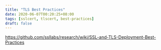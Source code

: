 ```yaml
---
title: "TLS Best Practices"
date: 2020-06-07T00:20:25+08:00
tags: [sslcert, tlscert, best-practices]
draft: false
---
```


https://github.com/ssllabs/research/wiki/SSL-and-TLS-Deployment-Best-Practices
